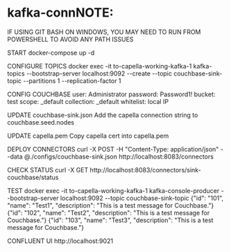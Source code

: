 # kafka-connNOTE:
IF USING GIT BASH ON WINDOWS, YOU MAY NEED TO RUN FROM POWERSHELL TO AVOID ANY PATH ISSUES


START
docker-compose up -d


CONFIGURE TOPICS
docker exec -it to-capella-working-kafka-1 kafka-topics --bootstrap-server localhost:9092 --create --topic couchbase-sink-topic --partitions 1 --replication-factor 1


CONFIG COUCHBASE
user: Administrator
password: Password1!
bucket: test
scope: _default
collection: _default
whitelist: local IP


UPDATE couchbase-sink.json
Add the capella connection string to couchbase.seed.nodes


UPDATE capella.pem
Copy capella cert into capella.pem


DEPLOY CONNECTORS
curl -X POST -H "Content-Type: application/json" --data @./configs/couchbase-sink.json http://localhost:8083/connectors


CHECK STATUS
curl -X GET http://localhost:8083/connectors/sink-couchbase/status


TEST 
docker exec -it to-capella-working-kafka-1 kafka-console-producer --bootstrap-server localhost:9092 --topic couchbase-sink-topic
{"id": "101", "name": "Test1", "description": "This is a test message for Couchbase."}
{"id": "102", "name": "Test2", "description": "This is a test message for Couchbase."}
{"id": "103", "name": "Test3", "description": "This is a test message for Couchbase."}

CONFLUENT UI
http://localhost:9021
